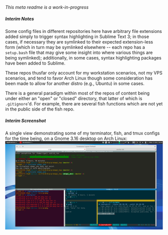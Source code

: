 *This meta readme is a work-in-progress*

##### Interim Notes

Some config files in different repositories here have arbitrary file extensions added simply to trigger syntax highlighting in Sublime Text 3; in those cases, if necessary they are symlinked to their expected extension-less form (which in turn may be symlinked elsewhere -- each repo has a `setup.bash` file that may give some insight into where various things are being symlinked); additionally, in some cases, syntax highlighting packages have been added to Sublime.

These repos thusfar only account for my workstation scenarios, not my VPS scenarios, and tend to favor Arch Linux though some consideration has been made to allow for another distro (e.g., Ubuntu) in some cases.

There is a general paradigm within most of the repos of content being under either an "open" or "closed" directory, that latter of which is `.gitignore`'d. For example, there are several fish functions which are not yet in the public side of the fish repo.

##### Interim Screenshot
A single view demonstrating some of my terminator, fish, and tmux configs for the time being, on a Gnome 3.16 desktop on Arch Linux:
![screenshot of terminator, with fish and tmux visible in certain panes](https://raw.githubusercontent.com/kairuku-dotfiles-pseudo-org/1-dotfiles-meta/master/open/content/screenshots/terminator-fish-tmux.png "screenshot of terminator, with fish and tmux visible in certain panes")
